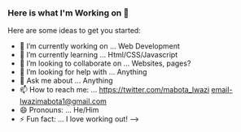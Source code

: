 ### Here is what I'm Working on 👋

Here are some ideas to get you started:

- 🔭 I’m currently working on ... Web Development 
- 🌱 I’m currently learning ... Html/CSS/Javascript 
- 👯 I’m looking to collaborate on ... Websites, pages?
- 🤔 I’m looking for help with ... Anything
- 💬 Ask me about ... Anything 
- 📫 How to reach me: ... https://twitter.com/mabota_lwazi email-lwazimabota1@gmail.com
- 😄 Pronouns: ... He/Him
- ⚡ Fun fact: ...  I love working out!
-->
